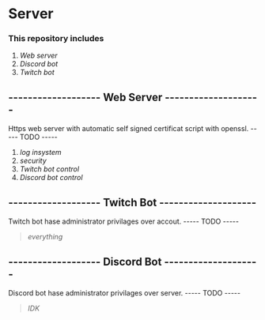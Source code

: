 # Server
### This repository includes
1. *Web server*
2. *Discord bot*
3. *Twitch bot*

## ------------------- **Web Server** --------------------
Https web server with automatic self signed certificat script with openssl.
----- TODO -----
1. *log insystem*
2. *security*
3. *Twitch bot control*
4. *Discord bot control*

## ------------------- **Twitch Bot** --------------------
Twitch bot hase administrator privilages over accout.
----- TODO -----
> *everything*

## ------------------- **Discord Bot** --------------------
Discord bot hase administrator privilages over server.
----- TODO -----
> *IDK*
